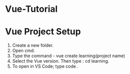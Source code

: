 # Vue-Tutorial

# Vue Project Setup
1. Create a new folder.
2. Open cmd.
3. Type the command - vue create learning(project name)
4. Select the Vue version. Then type : cd learning.
5. To open in VS Code; type code .
